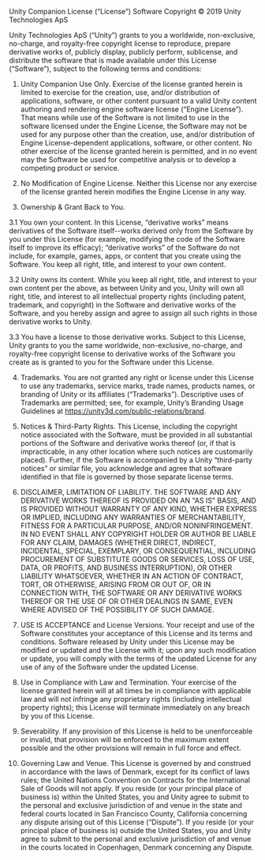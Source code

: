 Unity Companion License (“License”)
Software Copyright © 2019 Unity Technologies ApS

Unity Technologies ApS (“Unity”) grants to you a worldwide, non-exclusive, no-charge, and royalty-free copyright license
to reproduce, prepare derivative works of, publicly display, publicly perform, sublicense, and distribute the software
that is made available under this License (“Software”), subject to the following terms and conditions:

1. Unity Companion Use Only. Exercise of the license granted herein is limited to exercise for the creation, use, and/or
   distribution of applications, software, or other content pursuant to a valid Unity content authoring and rendering
   engine software license (“Engine License”). That means while use of the Software is not limited to use in the
   software licensed under the Engine License, the Software may not be used for any purpose other than the creation,
   use, and/or distribution of Engine License-dependent applications, software, or other content. No other exercise of
   the license granted herein is permitted, and in no event may the Software be used for competitive analysis or to
   develop a competing product or service.

2. No Modification of Engine License. Neither this License nor any exercise of the license granted herein modifies the
   Engine License in any way.

3. Ownership & Grant Back to You.

3.1 You own your content. In this License, “derivative works” means derivatives of the Software itself--works derived
only from the Software by you under this License (for example, modifying the code of the Software itself to improve its
efficacy); “derivative works” of the Software do not include, for example, games, apps, or content that you create using
the Software. You keep all right, title, and interest to your own content.

3.2 Unity owns its content. While you keep all right, title, and interest to your own content per the above, as between
Unity and you, Unity will own all right, title, and interest to all intellectual property rights (including patent,
trademark, and copyright) in the Software and derivative works of the Software, and you hereby assign and agree to
assign all such rights in those derivative works to Unity.

3.3 You have a license to those derivative works. Subject to this License, Unity grants to you the same worldwide,
non-exclusive, no-charge, and royalty-free copyright license to derivative works of the Software you create as is
granted to you for the Software under this License.

4. Trademarks. You are not granted any right or license under this License to use any trademarks, service marks, trade
   names, products names, or branding of Unity or its affiliates (“Trademarks”). Descriptive uses of Trademarks are
   permitted; see, for example, Unity’s Branding Usage Guidelines at https://unity3d.com/public-relations/brand.

5. Notices & Third-Party Rights. This License, including the copyright notice associated with the Software, must be
   provided in all substantial portions of the Software and derivative works thereof (or, if that is impracticable, in
   any other location where such notices are customarily placed). Further, if the Software is accompanied by a Unity
   “third-party notices” or similar file, you acknowledge and agree that software identified in that file is governed by
   those separate license terms.

6. DISCLAIMER, LIMITATION OF LIABILITY. THE SOFTWARE AND ANY DERIVATIVE WORKS THEREOF IS PROVIDED ON AN "AS IS" BASIS,
   AND IS PROVIDED WITHOUT WARRANTY OF ANY KIND, WHETHER EXPRESS OR IMPLIED, INCLUDING ANY WARRANTIES OF
   MERCHANTABILITY, FITNESS FOR A PARTICULAR PURPOSE, AND/OR NONINFRINGEMENT. IN NO EVENT SHALL ANY COPYRIGHT HOLDER OR
   AUTHOR BE LIABLE FOR ANY CLAIM, DAMAGES (WHETHER DIRECT, INDIRECT, INCIDENTAL, SPECIAL, EXEMPLARY, OR CONSEQUENTIAL,
   INCLUDING PROCUREMENT OF SUBSTITUTE GOODS OR SERVICES, LOSS OF USE, DATA, OR PROFITS, AND BUSINESS INTERRUPTION), OR
   OTHER LIABILITY WHATSOEVER, WHETHER IN AN ACTION OF CONTRACT, TORT, OR OTHERWISE, ARISING FROM OR OUT OF, OR IN
   CONNECTION WITH, THE SOFTWARE OR ANY DERIVATIVE WORKS THEREOF OR THE USE OF OR OTHER DEALINGS IN SAME, EVEN WHERE
   ADVISED OF THE POSSIBILITY OF SUCH DAMAGE.

7. USE IS ACCEPTANCE and License Versions. Your receipt and use of the Software constitutes your acceptance of this
   License and its terms and conditions. Software released by Unity under this License may be modified or updated and
   the License with it; upon any such modification or update, you will comply with the terms of the updated License for
   any use of any of the Software under the updated License.

8. Use in Compliance with Law and Termination. Your exercise of the license granted herein will at all times be in
   compliance with applicable law and will not infringe any proprietary rights (including intellectual property rights);
   this License will terminate immediately on any breach by you of this License.

9. Severability. If any provision of this License is held to be unenforceable or invalid, that provision will be
   enforced to the maximum extent possible and the other provisions will remain in full force and effect.

10. Governing Law and Venue. This License is governed by and construed in accordance with the laws of Denmark, except
    for its conflict of laws rules; the United Nations Convention on Contracts for the International Sale of Goods will
    not apply. If you reside (or your principal place of business is) within the United States, you and Unity agree to
    submit to the personal and exclusive jurisdiction of and venue in the state and federal courts located in San
    Francisco County, California concerning any dispute arising out of this License (“Dispute”). If you reside (or your
    principal place of business is) outside the United States, you and Unity agree to submit to the personal and
    exclusive jurisdiction of and venue in the courts located in Copenhagen, Denmark concerning any Dispute. 